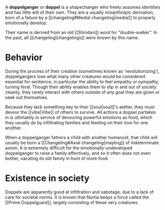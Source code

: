 A **doppelganger** or **doppel** is a shapechanger who freely assumes identities and has little will of their own. They are a usually misanthropic derivation, born of a failure by a [[changeling#Medial changeling|medial]] to properly emotionally develop.

Their name is derived from an old [[Shindani]] word for "double-walker". In the past, all [[changeling|changelings]] were known by this name.

# Behavior
During the process of their creation (sometimes known as 'revolutionizing'), doppelgangers lose what many other creatures would be considered essential for sentience, in particular the ability to feel empathy or sympathy, turning feral. Though their ability enables them to slip in and out of society cleanly, they rarely interact with others outside of any goal they are given or seek out themselves.

Because they lack something key to their [[soul|soul]]'s aether, they must devour the [[vibe|Vibe]] of others to survive. All actions a doppel partakes in is ultimately in service of devouring powerful emotions as food, which they usually do by infiltrating families and feeding on their love for one another.

When a doppelganger fathers a child with another humanoid, that child will usually be born a [[Changeling#Axial changeling|mayling]] of indeterminate axiom. It is extremely difficult for the emotionally-undeveloped doppelganger to raise a family effectively, and so it often does not even bother, vacating its old family in hunt of more food.


# Existence in society
Doppels are apparently good at infiltration and sabotage, due to a lack of care for societal norms. It is known that Nortia keeps a force called the [[Prime Doppelguard]], largely consisting of these very creatures. 